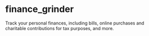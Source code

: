 # finance_grinder
Track your personal finances, including bills, online purchases and charitable contributions for tax purposes, and more.
